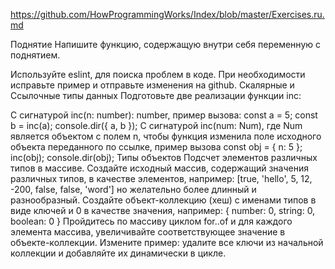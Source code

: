 ﻿https://github.com/HowProgrammingWorks/Index/blob/master/Exercises.ru.md

Поднятие
Напишите функцию, содержащую внутри себя переменную с поднятием.

Используйте eslint, для поиска проблем в коде.
При необходимости исправьте пример и отправьте изменения на github.
Скалярные и Ссылочные типы данных
Подготовьте две реализации функции inc:

C сигнатурой inc(n: number): number, пример вызова: const a = 5; const b = inc(a); console.dir({ a, b });
C сигнатурой inc(num: Num), где Num является объектом с полем n, чтобы функция изменила поле исходного объекта переданного по ссылке, пример вызова const obj = { n: 5 }; inc(obj); console.dir(obj);
Типы объектов
Подсчет элементов различных типов в массиве.
Создайте исходный массив, содержащий значения различных типов, в качестве элементов, например: [true, 'hello', 5, 12, -200, false, false, 'word'] но желательно более длинный и разнообразный.
Создайте объект-коллекцию (хеш) с именами типов в виде ключей и 0 в качестве значения, например: { number: 0, string: 0, boolean: 0 }
Пройдитесь по массиву циклом for..of и для каждого элемента массива, увеличивайте соответствующее значение в объекте-коллекции.
Измените пример: удалите все ключи из начальной коллекции и добавляйте их динамически в цикле.